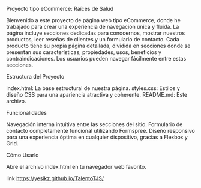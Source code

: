 Proyecto tipo eCommerce: Raíces de Salud

Bienvenido a este proyecto de página web tipo eCommerce, donde he trabajado para crear una experiencia de navegación única y fluida. La página incluye secciones dedicadas para conocernos, mostrar nuestros productos, leer reseñas de clientes y un formulario de contacto. Cada producto tiene su propia página detallada, dividida en secciones donde se presentan sus características, propiedades, usos, beneficios y contraindicaciones. Los usuarios pueden navegar fácilmente entre estas secciones.

Estructura del Proyecto

index.html: La base estructural de nuestra página.
styles.css: Estilos y diseño CSS para una apariencia atractiva y coherente.
README.md: Este archivo.

Funcionalidades 

Navegación interna intuitiva entre las secciones del sitio.
Formulario de contacto completamente funcional utilizando Formspree.
Diseño responsivo para una experiencia óptima en cualquier dispositivo, gracias a Flexbox y Grid.

Cómo Usarlo

Abre el archivo index.html en tu navegador web favorito.

link
https://yesikz.github.io/TalentoTJS/
